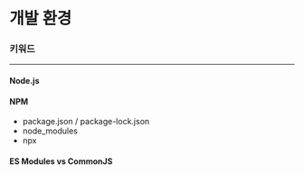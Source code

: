# 개발 환경

### 키워드

***

#### Node.js

#### NPM

* package.json / package-lock.json
* node\_modules
* npx

#### ES Modules vs CommonJS
